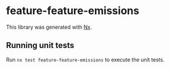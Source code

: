 # feature-feature-emissions

This library was generated with [Nx](https://nx.dev).

## Running unit tests

Run `nx test feature-feature-emissions` to execute the unit tests.
